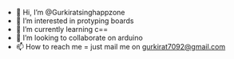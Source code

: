 - 👋 Hi, I’m @Gurkiratsinghappzone
- 👀 I’m interested in protyping boards
- 🌱 I’m currently learning c==
- 💞️ I’m looking to collaborate on arduino
- 📫 How to reach me = just mail me on gurkirat7092@gmail.com

<!---
Gurkiratsinghappzone/Gurkiratsinghappzone is a ✨ special ✨ repository because its `README.md` (this file) appears on your GitHub profile.
You can click the Preview link to take a look at your changes.
--->
